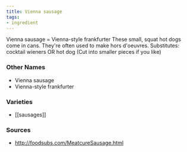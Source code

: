 ```yaml
---
title: Vienna sausage
tags:
- ingredient
---
```

Vienna sausage = Vienna-style frankfurter These small, squat hot dogs come in cans. They're often used to make hors d'oeuvres. Substitutes: cocktail wieners OR hot dog (Cut into smaller pieces if you like)

### Other Names

* Vienna sausage
* Vienna-style frankfurter

### Varieties

* [[sausages]]

### Sources
* http://foodsubs.com/MeatcureSausage.html
